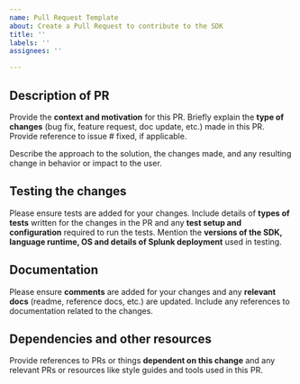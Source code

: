 ```yaml
---
name: Pull Request Template
about: Create a Pull Request to contribute to the SDK
title: ''
labels: ''
assignees: ''

---
```


## Description of PR

Provide the **context and motivation** for this PR. 
Briefly explain the **type of changes** (bug fix, feature request, doc update, etc.) made in this PR. Provide reference to issue # fixed, if applicable.

Describe the approach to the solution, the changes made, and any resulting change in behavior or impact to the user.

## Testing the changes

Please ensure tests are added for your changes.
Include details of **types of tests** written for the changes in the PR and any **test setup and configuration** required to run the tests.
Mention the **versions of the SDK, language runtime, OS and details of Splunk deployment** used in testing.

## Documentation

Please ensure **comments** are added for your changes and any **relevant docs** (readme, reference docs, etc.) are updated.
Include any references to documentation related to the changes.

## Dependencies and other resources

Provide references to PRs or things **dependent on this change** and any relevant PRs or resources like style guides and tools used in this PR.
